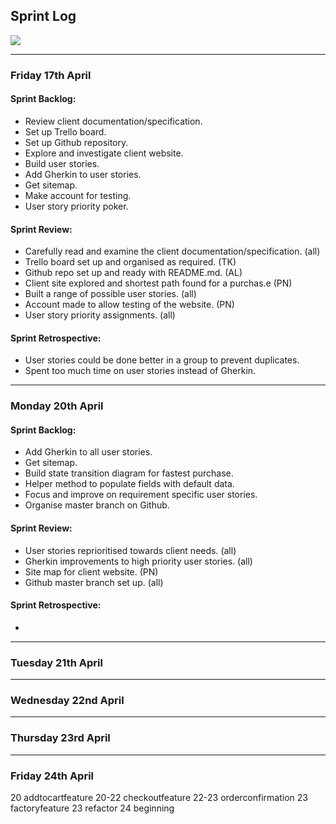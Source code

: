 ## Sprint Log

![](https://media.giphy.com/media/U4RX7LYnOywv1us4VP/giphy.gif)

----

### Friday 17th April

#### Sprint Backlog:
* Review client documentation/specification.
* Set up Trello board.
* Set up Github repository.
* Explore and investigate client website.
* Build user stories.
* Add Gherkin to user stories.
* Get sitemap.
* Make account for testing.
* User story priority poker.

#### Sprint Review:
* Carefully read and examine the client documentation/specification. (all)
* Trello board set up and organised as required. (TK)
* Github repo set up and ready with README.md. (AL)
* Client site explored and shortest path found for a purchas.e (PN)
* Built a range of possible user stories. (all)
* Account made to allow testing of the website. (PN)
* User story priority assignments. (all)

#### Sprint Retrospective:
* User stories could be done better in a group to prevent duplicates.
* Spent too much time on user stories instead of Gherkin.

----

### Monday 20th April

#### Sprint Backlog:
* Add Gherkin to all user stories.
* Get sitemap.
* Build state transition diagram for fastest purchase.
* Helper method to populate fields with default data.
* Focus and improve on requirement specific user stories.
* Organise master branch on Github.

#### Sprint Review:
* User stories reprioritised towards client needs. (all)
* Gherkin improvements to high priority user stories. (all)
* Site map for client website. (PN)
* Github master branch set up. (all)

#### Sprint Retrospective:
* 

----

### Tuesday 21th April



----

### Wednesday 22nd April



----

### Thursday 23rd April



----

### Friday 24th April






20 addtocartfeature
20-22 checkoutfeature
22-23 orderconfirmation
23 factoryfeature
23 refactor
24 beginning
